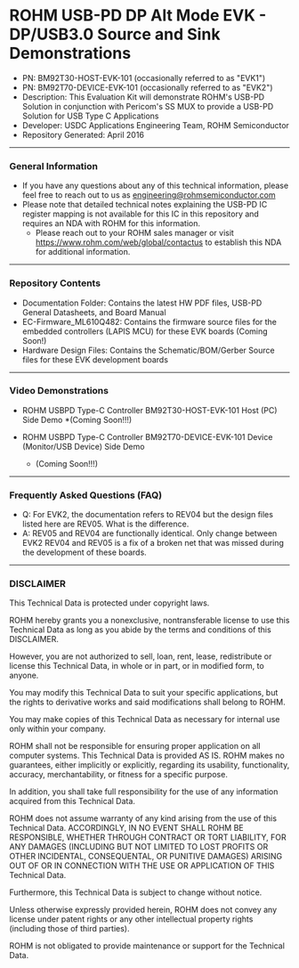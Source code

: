 # ROHM USB-PD DP Alt Mode EVK - DP/USB3.0 Source and Sink Demonstrations
* PN: BM92T30-HOST-EVK-101 (occasionally referred to as "EVK1")
* PN: BM92T70-DEVICE-EVK-101 (occasionally referred to as "EVK2")
* Description:  This Evaluation Kit will demonstrate ROHM's USB-PD Solution in conjunction with Pericom's SS MUX to provide a USB-PD Solution for USB Type C Applications
* Developer: USDC Applications Engineering Team, ROHM Semiconductor
* Repository Generated: April 2016

----
### General Information
* If you have any questions about any of this technical information, please feel free to reach out to us as engineering@rohmsemiconductor.com
* Please note that detailed technical notes explaining the USB-PD IC register mapping is not available for this IC in this repository and requires an NDA with ROHM for this information.
	* Please reach out to your ROHM sales manager or visit https://www.rohm.com/web/global/contactus to establish this NDA for additional information.

----
### Repository Contents
* Documentation Folder: Contains the latest HW PDF files, USB-PD General Datasheets, and Board Manual
* EC-Firmware_ML610Q482: Contains the firmware source files for the embedded controllers (LAPIS MCU) for these EVK boards (Coming Soon!)
* Hardware Design Files: Contains the Schematic/BOM/Gerber Source files for these EVK development boards

-----
### Video Demonstrations
* ROHM USBPD Type-C Controller BM92T30-HOST-EVK-101 Host (PC) Side Demo
	*(Coming Soon!!!)

* ROHM USBPD Type-C Controller BM92T70-DEVICE-EVK-101 Device (Monitor/USB Device) Side Demo
	* (Coming Soon!!!)

-----
### Frequently Asked Questions (FAQ)
* Q: For EVK2, the documentation refers to REV04 but the design files listed here are REV05.  What is the difference.
* A: REV05 and REV04 are functionally identical.  Only change between EVK2 REV04 and REV05 is a fix of a broken net that was missed during the development of these boards.

----
### DISCLAIMER
This Technical Data is protected under copyright laws.

ROHM hereby grants you a nonexclusive, nontransferable license to use this Technical Data 
as long as you abide by the terms and conditions of this DISCLAIMER. 

However, you are not authorized to sell, loan, rent, lease, redistribute or license this Technical Data, 
in whole or in part, or in modified form, to anyone.

You may modify this Technical Data to suit your specific applications, 
but the rights to derivative works and said modifications shall belong to ROHM. 

You may make copies of this Technical Data as necessary for internal use only within your company.

ROHM shall not be responsible for ensuring proper application on all computer systems.
This Technical Data is provided AS IS. ROHM makes no guarantees, either implicitly or explicitly, 
regarding its usability, functionality, accuracy, merchantability, or fitness for a specific purpose.

In addition, you shall take full responsibility for the use of any information acquired from this Technical Data. 

ROHM does not assume warranty of any kind arising from the use of this Technical Data. ACCORDINGLY, 
IN NO EVENT SHALL ROHM BE RESPONSIBLE, WHETHER THROUGH CONTRACT OR TORT LIABILITY, 
FOR ANY DAMAGES (INCLUDING BUT NOT LIMITED TO LOST PROFITS OR OTHER INCIDENTAL, CONSEQUENTAL, 
OR PUNITIVE DAMAGES) ARISING OUT OF OR IN CONNECTION WITH THE USE OR APPLICATION OF THIS Technical Data.

Furthermore, this Technical Data is subject to change without notice.

Unless otherwise expressly provided herein, ROHM does not convey any license under patent rights 
or any other intellectual property rights (including those of third parties).

ROHM is not obligated to provide maintenance or support for the Technical Data.